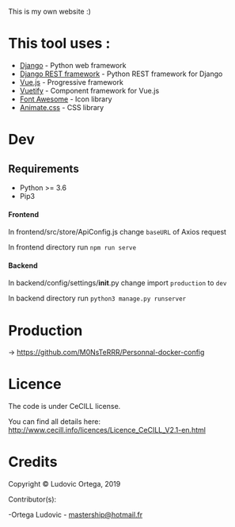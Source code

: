This is my own website :)

# This tool uses :

* [Django](https://twig.symfony.com/) - Python web framework
* [Django REST framework](https://www.django-rest-framework.org/) - Python REST framework for Django
* [Vue.js](https://vuejs.org/) - Progressive framework
* [Vuetify](https://vuetifyjs.com/en/) - Component framework for Vue.js
* [Font Awesome](https://fontawesome.com/) - Icon library
* [Animate.css](https://daneden.github.io/animate.css/) - CSS library

# Dev

## Requirements

- Python >= 3.6
- Pip3

#### Frontend

In frontend/src/store/ApiConfig.js change `baseURL` of Axios request

In frontend directory run `npm run serve`

#### Backend

In backend/config/settings/__init__.py change import `production` to `dev`

In backend directory run `python3 manage.py runserver`

# Production

-> https://github.com/M0NsTeRRR/Personnal-docker-config

# Licence

The code is under CeCILL license.

You can find all details here: http://www.cecill.info/licences/Licence_CeCILL_V2.1-en.html

# Credits

Copyright © Ludovic Ortega, 2019

Contributor(s):

-Ortega Ludovic - mastership@hotmail.fr
